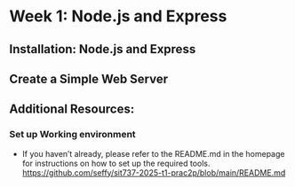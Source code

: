 # Week 1: Node.js and Express

## Installation: Node.js and Express
## Create a Simple Web Server




## Additional Resources:

### Set up Working environment 
- If you haven’t already, please refer to the README.md in the homepage for instructions on how to set up the required tools.
https://github.com/seffy/sit737-2025-t1-prac2p/blob/main/README.md
